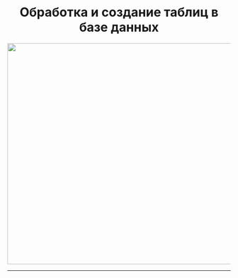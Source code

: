 <div id="header" align="center">
  
  # Обработка и создание таблиц в базе данных
  
  <img src="https://www.publicdomainpictures.net/pictures/290000/velka/data-analysis.jpg" width="700" height="500"/>
</div>

-----

